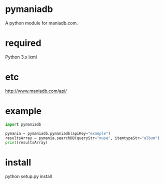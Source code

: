 pymaniadb
===========

A python module for maniadb.com.

required
===

Python 3.x
lxml

etc
===

http://www.maniadb.com/api/

example
===

```python
import pymaniadb

pymania = pymaniadb.pymaniadb(apiKey="example")
resultsArray = pymania.searchDB(queryStr="muse", itemtypeStr="album")
print(resultsArray)
```

install
===
python setup.py install
